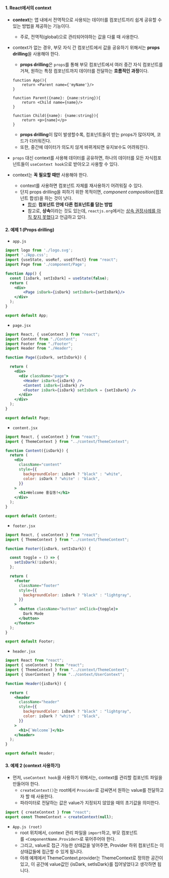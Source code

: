 
#### 1. React에서의 context

- **context**는 앱 내에서 전역적으로 사용되는 데이터를 컴포넌트끼리 쉽게 공유할 수 있는 방법을 제공하는 기능이다.
	- 주로, 전역적(global)으로 관리되어야하는 값을 다룰 때 사용한다.

- context가 없는 경우, 부모 자식 간 컴포넌트에서 값을 공유하기 위해서는 **props drilling**을 사용해야 한다. 
	- **props drilling**은 `props`를 통해 부모 컴포넌트에서 여러 중간 자식 컴포넌트를 거쳐, 원하는 특정 컴포넌트까지 데이터를 전달하는 **흐름적인 과정**이다.
	```tsx
	function App(){
		return <Parent name={'myName'}/>
	}
	
	function Parent({name}: {name:string}){
		return <Child name={name}/>
	}
	
	function Child({name}: {name:string}){
		return <p>{name}</p>
	}
	```
    
	- **props drilling**이 많이 발생할수록, 컴포넌트들이 받는 props가 많아지며, 코드가 더러워진다.
    - 또한, 중간에 데이터가 의도치 않게 바뀌게되면 유지보수도 어려워진다.

- `props` 대신 context를 사용해 데이터를 공유하면, 하나의 데이터를 모든 자식컴포넌트들이 `useContext hook`으로 받아오고 사용할 수 있다.

- context는 **꼭 필요할 때만** 사용해야 한다.
	- context를 사용하면 컴포넌트 자체를 재사용하기 어려워질 수 있다.
	- 단지 props drilling을 피하기 위한 목적이면, *component composition*(컴포넌트 합성)을 하는 것이 낫다.
		- [합성](https://happysisyphe.tistory.com/62): **컴포넌트 안에 다른 컴포넌트를 담는 방법**
		- 참고로, **상속**이라는 것도 있는데, `reactjs.org`에서는 [상속 권장사례를 아직 찾지 못했다](https://ko.legacy.reactjs.org/docs/composition-vs-inheritance.html)고 언급하고 있다.


#### 2. 예제 1 (Props drilling)

- `app.js`
```jsx
import logo from './logo.svg';
import './App.css';
import {useState, useRef, useEffect} from "react";
import Page from './component/Page';

function App() {
  const [isDark, setIsDark] = useState(false);
  return (
    <div>
        <Page isDark={isDark} setIsDark={setIsDark}/>
    </div>
  );
}

export default App;
```

- `page.jsx`
```jsx
import React, { useContext } from "react";
import Content from "./Content";
import Footer from "./Footer";
import Header from "./Header";

function Page({isDark, setIsDark}) {

  return (
    <div>
      <div className="page">
        <Header isDark={isDark} />
        <Content isDark={isDark} />
        <Footer isDark={isDark} setIsDark = {setIsDark} />
      </div>
    </div>
  );
}

export default Page;
```

- `content.jsx`
```jsx
import React, { useContext } from "react";
import { ThemeContext } from "../context/ThemeContext";

function Content({isDark}) {
  return (
    <div
      className="content"
      style={{
        backgroundColor: isDark ? "black" : "white",
        color: isDark ? "white" : "black",
      }}
    >
      <h1>Welcome 홍길동!</h1>
    </div>
  );
}

export default Content;
```

- `footer.jsx`
```jsx
import React, { useContext } from "react";
import { ThemeContext } from "../context/ThemeContext";

function Footer({isDark, setIsDark}) {

  const toggle = () => {
    setIsDark(!isDark);
  };

  return (
    <footer
      className="footer"
      style={{
        backgroundColor: isDark ? "black" : "lightgray",
      }}
    >
      <button className="button" onClick={toggle}>
        Dark Mode
      </button>
    </footer>
  );
}

export default Footer;
```

- `header.jsx`
```jsx
import React from "react";
import { useContext } from "react";
import { ThemeContext } from "../context/ThemeContext";
import { UserContext } from "../context/UserContext";

function Header({isDark}) {

  return (
    <header
      className="header"
      style={{
        backgroundColor: isDark ? "black" : "lightgray",
        color: isDark ? "white" : "black",
      }}
    >
      <h1>{`Welcome`}</h1>
    </header>
  );
}

export default Header;
```


#### 3. 예제 2 (context 사용하기)

- 먼저, `useContext hook`을 사용하기 위해서는, context를 관리할 컴포넌트 파일을 만들어야 한다.
	- `createContext()`는 root에서 `Provider`로 감싸면서 원하는 value를 전달하고자 할 때 사용한다.
	- 파라미터로 전달하는 값은 value가 지정되지 않았을 때의 초기값을 의미한다.
```js
import { createContext } from "react";
export const ThemeContext = createContext(null);
```

- `App.js (root)`
	- root 위치에서, context 관리 파일을 `import`하고, 부모 컴포넌트를 `<ComponentName.Provider>`로 묶어주어야 한다.
	- 그리고, value로 접근 가능한 상태값을 넣어주면, Provider 하위 컴포넌트는 이 상태값들에 접근할 수 있게 됩니다.
    - 아래 예제에서 ThemeContext.provider는 ThemeContext로 정의한 공간이 있고, 이 공간에 value값인 {isDark, setIsDark}를 집어넣었다고 생각하면 됩니다.